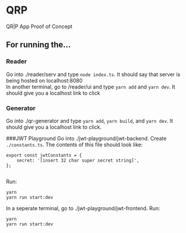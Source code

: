 # QRP
QR|P App Proof of Concept

## For running the...
### Reader
Go into ./reader/serv and type ```node index.ts```. It should say that server is being hosted on localhost:8080  
In another terminal, go to /reader/ui and type ```yarn add``` and ```yarn dev```. It should give you a localhost link to click
### Generator

Go into ./qr-generator and type ```yarn add```, ```yarn build```, and ```yarn dev```. It should give you a localhost link to click.

###JWT Playground
Go into ./jwt-playground/jwt-backend. 
Create ```./constants.ts```. The contents of this file should look like:
```
export const jwtConstants = {
    secret: '[insert 32 char super secret string]',
};
  
```
Run:
```
yarn
yarn run start:dev
```
In a seperate terminal, go to ./jwt-playground/jwt-frontend. Run:
```
yarn
yarn run start:dev
```
